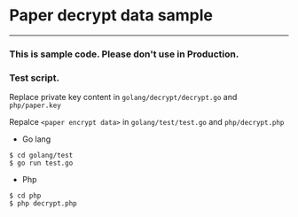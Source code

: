 # Paper decrypt data sample
----------------------------

### This is sample code. Please don't use in Production.

### Test script.

Replace private key content in `golang/decrypt/decrypt.go` and `php/paper.key`

Repalce `<paper encrypt data>` in `golang/test/test.go` and `php/decrypt.php`

- Go lang
```
$ cd golang/test
$ go run test.go
```

- Php
```
$ cd php
$ php decrypt.php
```


